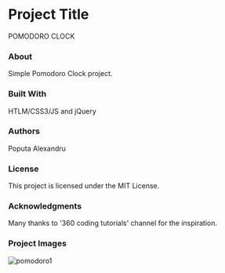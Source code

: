 # Project Title
POMODORO CLOCK

### About
Simple Pomodoro Clock project.
### Built With
HTLM/CSS3/JS and jQuery

### Authors
Poputa Alexandru

### License
This project is licensed under the MIT License.

### Acknowledgments
Many thanks to '360 coding tutorials' channel for the inspiration.

### Project Images

![pomodoro1](https://user-images.githubusercontent.com/33935806/51056399-63f4db80-15eb-11e9-96e9-5f97b49bf429.png)
